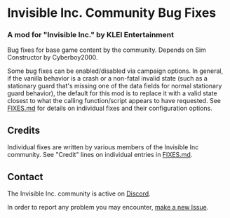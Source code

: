# Invisible Inc. Community Bug Fixes
### A mod for "Invisible Inc." by KLEI Entertainment

Bug fixes for base game content by the community. Depends on Sim Constructor by Cyberboy2000.

Some bug fixes can be enabled/disabled via campaign options.
In general, if the vanilla behavior is a crash or a non-fatal invalid state (such as a stationary
guard that's missing one of the data fields for normal stationary guard behavior), the default
for this mod is to replace it with a valid state closest to what the calling function/script appears
to have requested.
See [FIXES.md](FIXES.md) for details on individual fixes and their configuration options.

## Credits

Individual fixes are written by various members of the Invisible Inc community. See
"Credit" lines on individual entries in [FIXES.md](FIXES.md).

## Contact

The Invisible Inc. community is active on [Discord](https://discord.gg/aQrXEse).

In order to report any problem you may encounter, [make a new Issue][issues].

[issues]: https://github.com/InvisibleInc-CommunityBugFixes/issues
